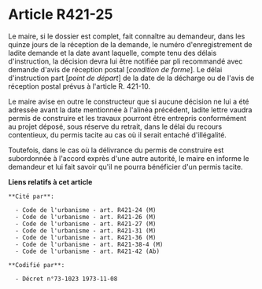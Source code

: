 # Article R421-25

Le maire, si le dossier est complet, fait connaître au demandeur, dans les quinze jours de la réception de la demande, le
numéro d'enregistrement de ladite demande et la date avant laquelle, compte tenu des délais d'instruction, la décision devra
lui être notifiée par pli recommandé avec demande d'avis de réception postal [*condition de forme*]. Le délai d'instruction
part [*point de départ*] de la date de la décharge ou de l'avis de réception postal prévus à l'article R. 421-10.

Le maire avise en outre le constructeur que si aucune décision ne lui a été adressée avant la date mentionnée à l'alinéa
précédent, ladite lettre vaudra permis de construire et les travaux pourront être entrepris conformément au projet déposé,
sous réserve du retrait, dans le délai du recours contentieux, du permis tacite au cas où il serait entaché d'illégalité.

Toutefois, dans le cas où la délivrance du permis de construire est subordonnée à l'accord exprès d'une autre autorité, le
maire en informe le demandeur et lui fait savoir qu'il ne pourra bénéficier d'un permis tacite.

**Liens relatifs à cet article**

	**Cité par**:

	  - Code de l'urbanisme - art. R421-24 (M)
	  - Code de l'urbanisme - art. R421-26 (M)
	  - Code de l'urbanisme - art. R421-27 (M)
	  - Code de l'urbanisme - art. R421-31 (M)
	  - Code de l'urbanisme - art. R421-36 (M)
	  - Code de l'urbanisme - art. R421-38-4 (M)
	  - Code de l'urbanisme - art. R421-42 (Ab)

	**Codifié par**:

	  - Décret n°73-1023 1973-11-08
